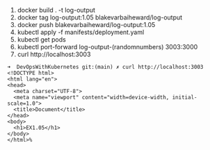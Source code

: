 1. docker build . -t log-output
2. docker tag log-output:1.05 blakevarbaiheward/log-output
3. docker push blakevarbaiheward/log-output:1.05
4. kubectl apply -f manifests/deployment.yaml
5. kubectl get pods
6. kubectl port-forward log-output-(randomnumbers) 3003:3000
7. curl http://localhost:3003

```
➜  DevOpsWithKubernetes git:(main) ✗ curl http://localhost:3003
<!DOCTYPE html>
<html lang="en">
<head>
  <meta charset="UTF-8">
  <meta name="viewport" content="width=device-width, initial-scale=1.0">
  <title>Document</title>
</head>
<body>
  <h1>EX1.05</h1>
</body>
</html>%  
```